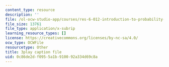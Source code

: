 ```yaml
---
content_type: resource
description: ''
file: /ol-ocw-studio-app/courses/res-6-012-introduction-to-probability-spring-2018/0c86de2df0955a1b910092a334d69c8a_2f9EfEga4Oo.vtt
file_size: 13761
file_type: application/x-subrip
learning_resource_types: []
license: https://creativecommons.org/licenses/by-nc-sa/4.0/
ocw_type: OCWFile
resourcetype: Other
title: 3play caption file
uid: 0c86de2d-f095-5a1b-9100-92a334d69c8a
---
```

